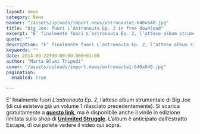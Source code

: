 ```yaml
---
layout: news
category: News
banner: "/assets/uploads/import.news/astronauta1-640x640.jpg"
title: "Big Joe: fuori L’Astronauta Ep. 2 in free download"
excerpt: "E’ finalmente fuori L’astronauta Ep. 2, l’atteso album strumentale di Big Joe (di cui esisteva già un volume 1 rilasciato precedentemente). Si scarica gratuitamente a questo link, ma è disponibile anche il vinile in edizione limitata sullo shop di Unlimited Struggle. L’album è anticipato dall’estratto Escape, di cui potete vedere il video qui sopra"
quote: ""
description: "E’ finalmente fuori L’astronauta Ep. 2, l’atteso album strumentale di Big Joe (di cui esisteva già un volume 1 rilasciato precedentemente). Si scarica gratuitamente a questo link, ma è disponibile anche il vinile in edizione limitata sullo shop di Unlimited Struggle. L’album è anticipato dall’estratto Escape, di cui potete vedere il video qui sopra"
keywords: ""
date: 2014-09-22T00:00:00.000+01:00
author: "Marta Blumi Tripodi"
cover: "/assets/uploads/import.news/astronauta1-640x640.jpg"
pagination:
  enabled: true

---
```


[](https://hotmc.com/wp-content/uploads/2014/09/astronauta1.jpg)

E’ finalmente fuori _L’astronauta Ep. 2_, l’atteso album strumentale di Big Joe (di cui esisteva già un volume 1 rilasciato precedentemente). Si scarica gratuitamente a [**questo link**](https://goo.gl/9rJ8Ft "http://goo.gl/9rJ8Ft"), ma è disponibile anche il vinile in edizione limitata sullo shop di [**Unlimited Struggle**](http://www.unlimitedstruggle.com/shop "http://www.unlimitedstruggle.com/shop"). L’album è anticipato dall’estratto Escape, di cui potete vedere il video qui sopra.